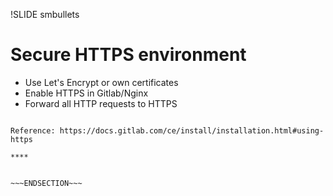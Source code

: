 !SLIDE smbullets
# Secure HTTPS environment

* Use Let's Encrypt or own certificates
* Enable HTTPS in Gitlab/Nginx
* Forward all HTTP requests to HTTPS


~~~SECTION:handouts~~~

Reference: https://docs.gitlab.com/ce/install/installation.html#using-https

****


~~~ENDSECTION~~~

